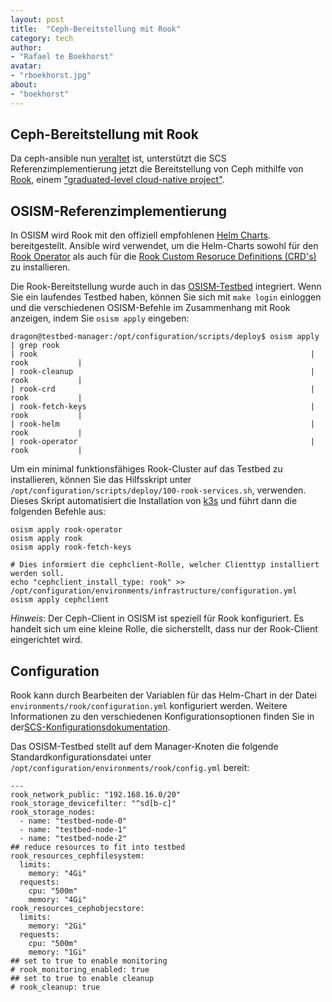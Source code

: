 ```yaml
---
layout: post
title:  "Ceph-Bereitstellung mit Rook"
category: tech
author:
- "Rafael te Boekhorst"
avatar:
- "rboekhorst.jpg"
about:
- "boekhorst"
---
```


## Ceph-Bereitstellung mit Rook

Da ceph-ansible nun [veraltet](https://github.com/ceph/ceph-ansible/commit/a9d1ec844d24fcc3ddea7c030eff4cd6c414d23d) ist, unterstützt die SCS Referenzimplementierung jetzt die Bereitstellung von Ceph mithilfe von [Rook](https://rook.io/docs/rook/latest-release/Getting-Started/intro/), einem ["graduated-level cloud-native project"](https://www.cncf.io/announcements/2020/10/07/cloud-native-computing-foundation-announces-rook-graduation/).

## OSISM-Referenzimplementierung

In OSISM wird Rook mit den offiziell empfohlenen [Helm Charts](https://rook.io/docs/rook/latest-release/Helm-Charts/helm-charts/). bereitgestellt. Ansible wird verwendet, um die Helm-Charts sowohl für den [Rook Operator](https://github.com/osism/ansible-collection-services/tree/main/roles/rook_operator) als auch für die [Rook Custom Resoruce Definitions (CRD's)](https://github.com/osism/ansible-collection-services/tree/main/roles/rook) zu installieren.

Die Rook-Bereitstellung wurde auch in das [OSISM-Testbed](https://osism.tech/docs/guides/other-guides/testbed) integriert. Wenn Sie ein laufendes Testbed haben, können Sie sich mit `make login` einloggen und die verschiedenen OSISM-Befehle im Zusammenhang mit Rook anzeigen, indem Sie `osism apply` eingeben:

```
dragon@testbed-manager:/opt/configuration/scripts/deploy$ osism apply | grep rook
| rook                                                             | rook           |
| rook-cleanup                                                     | rook           |
| rook-crd                                                         | rook           |
| rook-fetch-keys                                                  | rook           |
| rook-helm                                                        | rook           |
| rook-operator                                                    | rook           |
```

Um ein minimal funktionsfähiges Rook-Cluster auf das Testbed zu installieren, können Sie das Hilfsskript unter `/opt/configuration/scripts/deploy/100-rook-services.sh`, verwenden. Dieses Skript automatisiert die Installation von [k3s](https://docs.scs.community/docs/operating-scs/components/monitoring/docs/k3s/) und führt dann die folgenden Befehle aus:

```
osism apply rook-operator
osism apply rook
osism apply rook-fetch-keys

# Dies informiert die cephclient-Rolle, welcher Clienttyp installiert werden soll.
echo "cephclient_install_type: rook" >> /opt/configuration/environments/infrastructure/configuration.yml
osism apply cephclient
```

_Hinweis_: Der Ceph-Client in OSISM ist speziell für Rook konfiguriert. Es handelt sich um eine kleine Rolle, die sicherstellt, dass nur der Rook-Client eingerichtet wird.

## Configuration

Rook kann durch Bearbeiten der Variablen für das Helm-Chart in der Datei `environments/rook/configuration.yml` konfiguriert werden. Weitere Informationen zu den verschiedenen Konfigurationsoptionen finden Sie in der[SCS-Konfigurationsdokumentation](https://docs.scs.community/docs/iaas/guides/configuration-guide/rook).

Das OSISM-Testbed stellt auf dem Manager-Knoten die folgende Standardkonfigurationsdatei unter `/opt/configuration/environments/rook/config.yml` bereit:

```
---
rook_network_public: "192.168.16.0/20"
rook_storage_devicefilter: "^sd[b-c]"
rook_storage_nodes:
  - name: "testbed-node-0"
  - name: "testbed-node-1"
  - name: "testbed-node-2"
## reduce resources to fit into testbed
rook_resources_cephfilesystem:
  limits:
    memory: "4Gi"
  requests:
    cpu: "500m"
    memory: "4Gi"
rook_resources_cephobjecstore:
  limits:
    memory: "2Gi"
  requests:
    cpu: "500m"
    memory: "1Gi"
## set to true to enable monitoring
# rook_monitoring_enabled: true
## set to true to enable cleanup
# rook_cleanup: true
```
